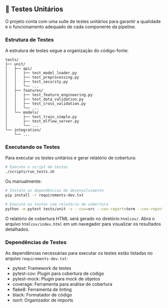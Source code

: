 ## 🧪 Testes Unitários

O projeto conta com uma suíte de testes unitários para garantir a qualidade e o funcionamento adequado de cada componente da pipeline.

### Estrutura de Testes

A estrutura de testes segue a organização do código-fonte:

```
tests/
├── unit/
│   ├── api/
│   │   ├── test_model_loader.py
│   │   ├── test_preprocessing.py
│   │   ├── test_security.py
│   │   └── ...
│   ├── features/
│   │   ├── test_feature_engineering.py
│   │   ├── test_data_validation.py
│   │   ├── test_cross_validation.py
│   │   └── ...
│   └── models/
│       ├── test_train_simple.py
│       ├── test_mlflow_server.py
│       └── ...
└── integration/
    └── ...
```

### Executando os Testes

Para executar os testes unitários e gerar relatório de cobertura:

```bash
# Execute o script de testes
./scripts/run_tests.sh
```

Ou manualmente:

```bash
# Instale as dependências de desenvolvimento
pip install -r requirements-dev.txt

# Execute os testes com relatório de cobertura
python -m pytest tests/unit -v --cov=src --cov-report=term --cov-report=html
```

O relatório de cobertura HTML será gerado no diretório `htmlcov/`. Abra o arquivo `htmlcov/index.html` em um navegador para visualizar os resultados detalhados.

### Dependências de Testes

As dependências necessárias para executar os testes estão listadas no arquivo `requirements-dev.txt`:

- pytest: Framework de testes
- pytest-cov: Plugin para cobertura de código
- pytest-mock: Plugin para mock de objetos
- coverage: Ferramenta para análise de cobertura
- flake8: Ferramenta de linting
- black: Formatador de código
- isort: Organizador de imports